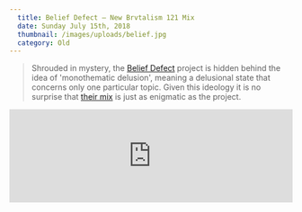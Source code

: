 ```yaml
---
  title: Belief Defect — New Brvtalism 121 Mix
  date: Sunday July 15th, 2018
  thumbnail: /images/uploads/belief.jpg
  category: Old
---
```

> Shrouded in mystery, the [Belief Defect](https://soundcloud.com/beliefdefect) project is hidden behind the idea of 'monothematic delusion', meaning a delusional state that concerns only one particular topic. Given this ideology it is no surprise that [their mix](http://thebrvtalist.com/newbrvtalism121/) is just as enigmatic as the project.

<iframe width="100%" height="166" scrolling="no" frameborder="no" allow="autoplay" src="https://w.soundcloud.com/player/?url=https%3A//api.soundcloud.com/tracks/363356654&color=%23ff5500&auto_play=false&hide_related=false&show_comments=true&show_user=true&show_reposts=false&show_teaser=true"></iframe>